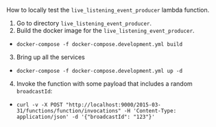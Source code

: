 How to locally test the `live_listening_event_producer` lambda function.

1. Go to directory `live_listening_event_producer`.
2. Build the docker image for the `live_listening_event_producer`.
- `docker-compose -f docker-compose.development.yml build`
3. Bring up all the services
- `docker-compose -f docker-compose.development.yml up -d`
4. Invoke the function with some payload that includes a random `broadcastId`:
- `curl -v -X POST "http://localhost:9000/2015-03-31/functions/function/invocations" -H 'Content-Type: application/json' -d '{"broadcastId": "123"}'`
